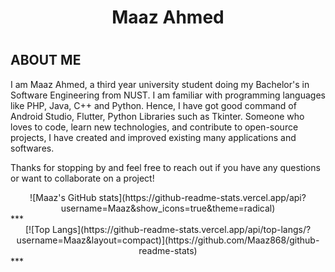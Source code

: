 <html>
  <div align="center">
<h1>            Maaz Ahmed<h1>
  </div>
  
## ABOUT ME

I am Maaz Ahmed, a third year university student doing my Bachelor's in Software Engineering from NUST. I am familiar with programming languages like PHP, Java, C++ and Python. Hence, I have got good command of Android Studio, Flutter, Python Libraries such as Tkinter. Someone who loves to code, learn new technologies, and contribute to open-source projects, I have created and improved existing many applications and softwares.

Thanks for stopping by and feel free to reach out if you have any questions or want to collaborate on a project!

  <div align="center">
![Maaz's GitHub stats](https://github-readme-stats.vercel.app/api?username=Maaz&show_icons=true&theme=radical)
  </div>
***
  <div align="center">
[![Top Langs](https://github-readme-stats.vercel.app/api/top-langs/?username=Maaz&layout=compact)](https://github.com/Maaz868/github-readme-stats)
  </div>
 ***


